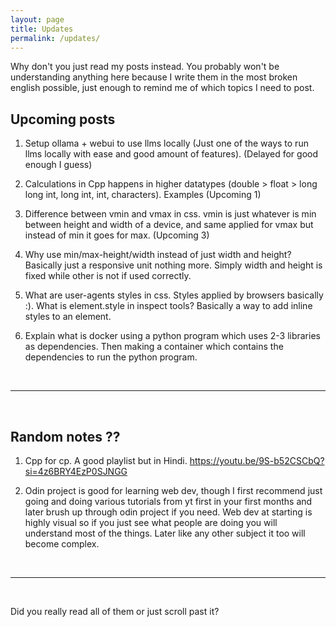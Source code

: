 ```yaml
---
layout: page
title: Updates
permalink: /updates/
---
```


Why don't you just read my posts instead. You probably won't be understanding anything here because I write them in the most broken english possible, just enough to remind me of which topics I need to post.

## Upcoming posts


1. Setup ollama + webui to use llms locally (Just one of the ways to run llms locally with ease and good amount of features). (Delayed for good enough I guess)

2. Calculations in Cpp happens in higher datatypes (double > float > long long int, long int, int, characters). Examples (Upcoming 1)

3. Difference between vmin and vmax in css. vmin is just whatever is min between height and width of a device, and same applied for vmax but instead of min it goes for max. (Upcoming 3)

4. Why use min/max-height/width instead of just width and height? Basically just a responsive unit nothing more. Simply width and height is fixed while other is not if used correctly.

5. What are user-agents styles in css. Styles applied by browsers basically :).
What is element.style in inspect tools? Basically a way to add inline styles to an element.

6. Explain what is docker using a python program which uses 2-3 libraries as dependencies. Then making a container which contains the dependencies to run the python program.

<br>

---

<br>

## Random notes ??

1. Cpp for cp. A good playlist but in Hindi. https://youtu.be/9S-b52CSCbQ?si=4z6BRY4EzP0SJNGG

2. Odin project is good for learning web dev, though I first recommend just going and doing various tutorials from yt first in your first months and later brush up through odin project if you need. Web dev at starting is highly visual so if you just see what people are doing you will understand most of the things. Later like any other subject it too will become complex.

<br>

---

<br>

Did you really read all of them or just scroll past it?
